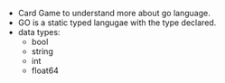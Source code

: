 -   Card Game to understand more about go language.
-   GO is a static typed langugae with the type declared.
-   data types:
    -   bool
    -   string
    -   int
    -   float64
